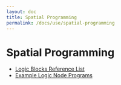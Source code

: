 ```yaml
---
layout: doc
title: Spatial Programming
permalink: /docs/use/spatial-programming
---
```


# Spatial Programming

- [Logic Blocks Reference List](./logic-blocks.md)
- [Example Logic Node Programs](./example-programs.md)
